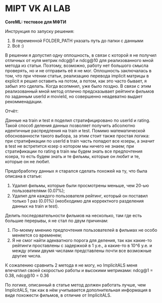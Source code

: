 # MIPT VK AI LAB
__CoreML: тестовое для МФТИ__

Инструкция по запуску решения:
1) В переменной FOLDER_PATH указать путь до папки с данными
2) Всё :)

В решении я допустил одну оплошность, в связи с которой я не получил отличных от нуля метрик ndcg@1 и ndcg@10 для реализованного мной метода из статьи. Поэтому, возможно, работу нет большого смысла проверять, но и не отправить её я не мог. Оплошность заключалась в том, что при чтении статьи, реализацию перевода implicit матрицы в explicit я решил оставить на потом, а потом, как это часто бывает, я забыл это сделать. Когда всопмнил, уже было поздно. В связи с этим реализованный мной метод отлично предсказывает рейтинги фильмов по заданным userId и movieId, но совершенно неадеватно выдает рекомменадации.

Отчёт:

Данные на train и test я поделил стратифицировано по userId и rating. Такой способ деления данных позволяет получить абсолютно идентичные распредления на train и test. Помимо математической обоснованности такого выбора, за этим стоит также простая логика: при стратификации по userId в train часть попадют все юзеры, а значит в test не встретится юзер о котором мы ничего не знаем; при стратификации по rating в train мы будем знать все предпочтения юзера, то есть будем знать и те фильмы, которые он любит и те, которые он не любит.

Предобработку данных я старался сделать похожей на ту, что была описана в статье:
1) Удалил фильмы, которые были просмотрены меньше, чем 20-ью пользователями (0.07%);
2) Удалил для каждого пользователя рейтинг, который он поставил только 1 раз (0.01%) (необходимо для корректного разделения данных на train и test).

Делить последовательности фильмов на несколько, там где есть большие перерывы, я не стал по двум причинам:
1) По-моему мнению предпочтения пользователей в фильмах не особо меняется со временем;
2) Я не смог найти адекватного порога для деления, так как какие-то рейтинги проставлены с задержкой в 1 у.е., а какие-то в 10^6 у.е. и между этими двумя числами представлены почти все возможные другие числа.

К сожалению сравнить 2 метода я не могу, но ImplicitALS меня впечатлил своей скоростью работы и высокими метриками: ndcg@1 = 0.38, ndcg@10 = 0.36

По логике, описанный в статье метод должен работать лучше, чем ImplicitALS, так как в нём учитывается дополнительная информация в виде похожести фильмов, в отличие от ImplicitALS.
